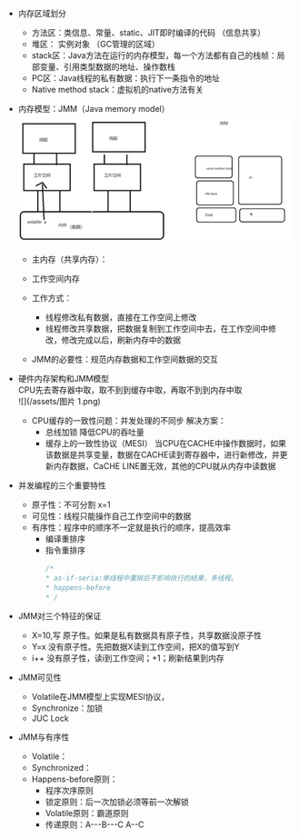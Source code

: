 * 内存区域划分
  * 方法区：类信息、常量、static、JIT即时编译的代码 （信息共享）
  * 堆区： 实例对象 （GC管理的区域）
  * stack区：Java方法在运行的内存模型，每一个方法都有自己的栈帧：局部变量、引用类型数据的地址、操作数栈
  * PC区：Java线程的私有数据：执行下一条指令的地址
  * Native method stack：虚拟机的native方法有关
* 内存模型：JMM（Java memory model）  
  ![](/assets/iShot2020-06-09下午09.13.45.png)

  * 主内存（共享内存）：
  * 工作空间内存
  * 工作方式：

    * 线程修改私有数据，直接在工作空间上修改
    * 线程修改共享数据，把数据复制到工作空间中去，在工作空间中修改，修改完成以后，刷新内存中的数据

  * JMM的必要性：规范内存数据和工作空间数据的交互

* 硬件内存架构和JMM模型  
  CPU先去寄存器中取，取不到到缓存中取，再取不到到内存中取  
  ![](/assets/图片 1.png)

  * CPU缓存的一致性问题：并发处理的不同步
    解决方案：
    * 总线加锁 降低CPU的吞吐量
    * 缓存上的一致性协议（MESI）
      当CPU在CACHE中操作数据时，如果该数据是共享变量，数据在CACHE读到寄存器中，进行新修改，并更新内存数据，CaCHE LINE置无效，其他的CPU就从内存中读数据

* 并发编程的三个重要特性

  * 原子性：不可分割  x=1
  * 可见性：线程只能操作自己工作空间中的数据
  * 有序性：程序中的顺序不一定就是执行的顺序，提高效率
    * 编译重排序
    * 指令重排序
      ```java
      /*
      * as-if-seria:单线程中重排后不影响执行的结果，多线程。
      * happens-before
      * /
      ```

* JMM对三个特征的保证

  * X=10,写 原子性。如果是私有数据具有原子性，共享数据没原子性
  * Y=x 没有原子性。先把数据X读到工作空间，把X的值写到Y
  * i++ 没有原子性，读i到工作空间；+1；刷新结果到内存

* JMM可见性

  * Volatile在JMM模型上实现MESI协议，
  * Synchronize：加锁
  * JUC Lock

* JMM与有序性

  * Volatile：
  * Synchronized：
  * Happens-before原则：
    * 程序次序原则
    * 锁定原则：后一次加锁必须等前一次解锁
    * Volatile原则：霸道原则
    * 传递原则：A---B---C       A--C



